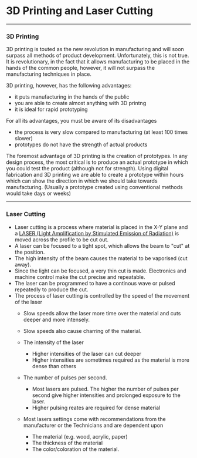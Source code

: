 # 3D Printing and Laser Cutting

___

### 3D Printing

3D printing is touted as the new revolution in manufacturing and will soon surpass all methods of product development.  Unfortunately, this is not true.  It is revolutionary, in the fact that it allows manufacturing to be placed in the hands of the common people, however, it will not surpass the manufacturing techniques in place.

3D printing, however, has the following advantages:

* it puts manufacturing in the hands of the public
* you are able to create almost anything with 3D printng
* it is ideal for rapid prototyping

For all its advantages, you must be aware of its disadvantages

* the process is very slow compared to manufacturing (at least 100 times slower)
* prototypes do not have the strength of actual products

The foremost advantage of 3D printing is the creation of prototypes.  In any design process, the most critical is to produce an actual prototype in which you could test the product (although not for strength).  Using digital fabrication and 3D printing we are able to create a prototype within hours which can show the direction in which we should take towards manufacturing. (Usually a prototype created using conventional methods would take days or weeks)

____

### Laser Cutting

* Laser cutting is a process where material is placed in the X-Y plane and a [LASER (Light Amplification by Stimulated Emission of Radiation)](https://en.wikipedia.org/wiki/Laser) is moved across the profile to be cut out.  
* A laser can be focused to a tight spot, which allows the beam to "cut" at the position.
* The high intensity of the beam causes the material to be vaporised (cut away).  
* Since the light can be focused, a very thin cut is made.  Electronics and machine control make the cut precise and repeatable.
* The laser can be programmed to have a continous wave or pulsed repeatedly to produce the cut.
* The process of laser cutting is controlled by the speed of the movement of the laser 
  * Slow speeds allow the laser more time over the material and cuts deeper and more intensely.
  * Slow speeds also cause charring of the material.
  
  * The intensity of the laser
    * Higher intensities of the laser can cut deeper
    * Higher intensities are sometimes required as the material is more dense than others
  * The number of pulses per second.
    * Most lasers are pulsed.  The higher the number of pulses per second give higher intensities and prolonged exposure to the laser.
    * Higher pulsing reates are required for dense material
  * Most lasers settings come with recommendations from the manufacturer or the Technicians and are dependent upon
    - The material (e.g. wood, acrylic, paper)
    - The thickness of the material
    - The color/coloration of the material.
